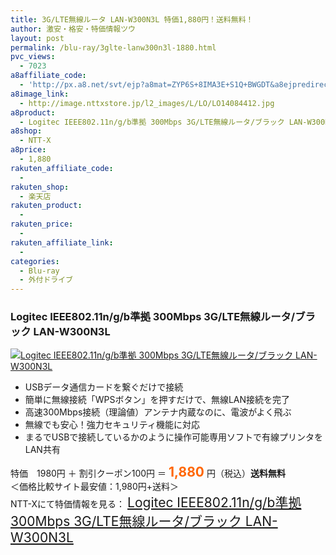 ```yaml
---
title: 3G/LTE無線ルータ LAN-W300N3L 特価1,880円！送料無料！
author: 激安・格安・特価情報ツウ
layout: post
permalink: /blu-ray/3glte-lanw300n3l-1880.html
pvc_views:
  - 7023
a8affiliate_code:
  - 'http://px.a8.net/svt/ejp?a8mat=ZYP6S+8IMA3E+S1Q+BWGDT&a8ejpredirect=http://nttxstore.jp/_II_LO14084412'
a8image_link:
  - http://image.nttxstore.jp/l2_images/L/LO/LO14084412.jpg
a8product:
  - Logitec IEEE802.11n/g/b準拠 300Mbps 3G/LTE無線ルータ/ブラック LAN-W300N3L
a8shop:
  - NTT-X
a8price:
  - 1,880
rakuten_affiliate_code:
  - 
rakuten_shop:
  - 楽天店
rakuten_product:
  - 
rakuten_price:
  - 
rakuten_affiliate_link:
  - 
categories:
  - Blu-ray
  - 外付ドライブ
---
```

### Logitec IEEE802.11n/g/b準拠 300Mbps 3G/LTE無線ルータ/ブラック LAN-W300N3L

<div class="img-bg2 img_L">
  <a title="Logitec IEEE802.11n/g/b準拠 300Mbps 3G/LTE無線ルータ/ブラック LAN-W300N3L" href="http://px.a8.net/svt/ejp?a8mat=ZYP6S+8IMA3E+S1Q+BWGDT&a8ejpredirect=http://nttxstore.jp/_II_LO14084412" target="_blank"><img src="http://i0.wp.com/image.nttxstore.jp/l2_images/L/LO/LO14084412.jpg?resize=120%2C120" border="0" alt="Logitec IEEE802.11n/g/b準拠 300Mbps 3G/LTE無線ルータ/ブラック LAN-W300N3L" style="border: 0pt none;" data-recalc-dims="1" /></a>
</div>

<!--more-->

  * USBデータ通信カードを繋ぐだけで接続
  * 簡単に無線接続「WPSボタン」を押すだけで、無線LAN接続を完了
  * 高速300Mbps接続（理論値）アンテナ内蔵なのに、電波がよく飛ぶ
  * 無線でも安心！強力セキュリティ機能に対応
  * まるでUSBで接続しているかのように操作可能専用ソフトで有線プリンタをLAN共有

特価　1980円 ＋ 割引クーポン100円 ＝ <span style="color: #ff6600; font-size: 150%;"><strong>1,880</strong></span> 円（税込）**送料無料**  
＜価格比較サイト最安値：1,980円+送料＞  
NTT-Xにて特価情報を見る： <span style="font-size: 150%;"><a href="http://px.a8.net/svt/ejp?a8mat=ZYP6S+8IMA3E+S1Q+BWGDT&a8ejpredirect=http://nttxstore.jp/_II_LO14084412" target="_blank">Logitec IEEE802.11n/g/b準拠 300Mbps 3G/LTE無線ルータ/ブラック LAN-W300N3L</a></span>